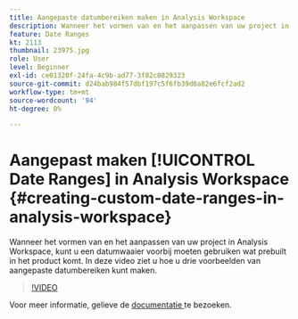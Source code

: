 ```yaml
---
title: Aangepaste datumbereiken maken in Analysis Workspace
description: Wanneer het vormen van en het aanpassen van uw project in Analysis Workspace, kunt u een datumwaaier voorbij moeten gebruiken wat prebuilt in het product komt. In deze video ziet u hoe u drie voorbeelden van aangepaste datumbereiken kunt maken.
feature: Date Ranges
kt: 2113
thumbnail: 23975.jpg
role: User
level: Beginner
exl-id: ce01320f-24fa-4c9b-ad77-3f82c0829323
source-git-commit: d24bab984f57dbf197c5f6fb39d0a82e6fcf2ad2
workflow-type: tm+mt
source-wordcount: '94'
ht-degree: 0%

---
```


# Aangepast maken [!UICONTROL Date Ranges] in Analysis Workspace {#creating-custom-date-ranges-in-analysis-workspace}

Wanneer het vormen van en het aanpassen van uw project in Analysis Workspace, kunt u een datumwaaier voorbij moeten gebruiken wat prebuilt in het product komt. In deze video ziet u hoe u drie voorbeelden van aangepaste datumbereiken kunt maken.

>[!VIDEO](https://video.tv.adobe.com/v/23975/?quality=12&learn=on)

Voor meer informatie, gelieve de [ documentatie ](https://experienceleague.adobe.com/docs/analytics/analyze/analysis-workspace/components/calendar-date-ranges/custom-date-ranges.html?lang=en) te bezoeken.
